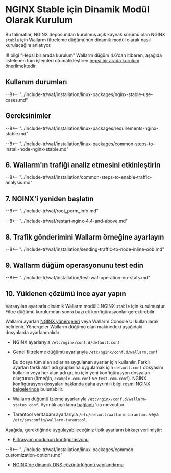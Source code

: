 [img-wl-console-users]:             ../../images/check-user-no-2fa.png
[wallarm-status-instr]:             ../../admin-en/configure-statistics-service.md
[memory-instr]:                     ../../admin-en/configuration-guides/allocate-resources-for-node.md
[waf-directives-instr]:             ../../admin-en/configure-parameters-en.md
[ptrav-attack-docs]:                ../../attacks-vulns-list.md#path-traversal
[attacks-in-ui-image]:           ../../images/admin-guides/test-attacks-quickstart.png
[waf-mode-instr]:                   ../../admin-en/configure-wallarm-mode.md
[logging-instr]:                    ../../admin-en/configure-logging.md
[proxy-balancer-instr]:             ../../admin-en/using-proxy-or-balancer-en.md
[process-time-limit-instr]:         ../../admin-en/configure-parameters-en.md#wallarm_process_time_limit
[configure-selinux-instr]:          ../../admin-en/configure-selinux.md
[configure-proxy-balancer-instr]:   ../../admin-en/configuration-guides/access-to-wallarm-api-via-proxy.md
[update-instr]:                     ../../updating-migrating/nginx-modules.md
[install-postanalytics-docs]:        ../../../admin-en/installation-postanalytics-en/
[dynamic-dns-resolution-nginx]:     ../../admin-en/configure-dynamic-dns-resolution-nginx.md
[waf-mode-recommendations]:          ../../about-wallarm/deployment-best-practices.md#follow-recommended-onboarding-steps
[ip-lists-docs]:                    ../../user-guides/ip-lists/overview.md
[versioning-policy]:                ../../updating-migrating/versioning-policy.md#version-list
[install-postanalytics-instr]:      ../../admin-en/installation-postanalytics-en.md
[waf-installation-instr-latest]:     /installation/nginx/dynamic-module/
[img-node-with-several-instances]:  ../../images/user-guides/nodes/wallarm-node-with-two-instances.png
[img-create-wallarm-node]:      ../../images/user-guides/nodes/create-cloud-node.png
[nginx-custom]:                 ../custom/custom-nginx-version.md
[node-token]:                       ../../quickstart/getting-started.md#deploy-the-wallarm-filtering-node
[api-token]:                        ../../user-guides/settings/api-tokens.md
[wallarm-token-types]:              ../../user-guides/nodes/nodes.md#api-and-node-tokens-for-node-creation
[platform]:                         ../../installation/supported-deployment-options.md
[inline-docs]:                      ../inline/overview.md
[oob-docs]:                         ../oob/overview.md
[oob-advantages-limitations]:       ../oob/overview.md#advantages-and-limitations
[web-server-mirroring-examples]:    ../oob/web-server-mirroring/overview.md#examples-of-web-server-configuration-for-traffic-mirroring
[img-grouped-nodes]:                ../../images/user-guides/nodes/grouped-nodes.png

# NGINX Stable için Dinamik Modül Olarak Kurulum

Bu talimatlar, NGINX deposundan kurulmuş açık kaynak sürümü olan NGINX `stable` için Wallarm filtreleme düğümünün dinamik modül olarak nasıl kurulacağını anlatıyor.

!!! bilgi "Hepsi bir arada kurulum"
    Wallarm düğüm 4.6’dan itibaren, aşağıda listelenen tüm işlemleri otomatikleştiren [hepsi bir arada kurulum](all-in-one.md) önerilmektedir.

## Kullanım durumları

--8<-- "../include-tr/waf/installation/linux-packages/nginx-stable-use-cases.md"

## Gereksinimler

--8<-- "../include-tr/waf/installation/linux-packages/requirements-nginx-stable.md"

--8<-- "../include-tr/waf/installation/linux-packages/common-steps-to-install-node-nginx-stable.md"

## 6. Wallarm'ın trafiği analiz etmesini etkinleştirin

--8<-- "../include-tr/waf/installation/common-steps-to-enable-traffic-analysis.md"

## 7. NGINX'i yeniden başlatın

--8<-- "../include-tr/waf/root_perm_info.md"

--8<-- "../include-tr/waf/restart-nginx-4.4-and-above.md"

## 8. Trafik gönderimini Wallarm örneğine ayarlayın

--8<-- "../include-tr/waf/installation/sending-traffic-to-node-inline-oob.md"

## 9. Wallarm düğüm operasyonunu test edin

--8<-- "../include-tr/waf/installation/test-waf-operation-no-stats.md"

## 10. Yüklenen çözümü ince ayar yapın

Varsayılan ayarlarla dinamik Wallarm modülü NGINX `stable` için kurulmuştur. Filtre düğümü kurulumdan sonra bazı ek konfigürasyonlar gerektirebilir.

Wallarm ayarları [NGINX yönergeleri](../../admin-en/configure-parameters-en.md) veya Wallarm Console UI kullanılarak belirlenir. Yönergeler Wallarm düğümü olan makinedeki aşağıdaki dosyalarda ayarlanmalıdır:

* NGINX ayarlarıyla `/etc/nginx/conf.d/default.conf` 
* Genel filtreleme düğümü ayarlarıyla `/etc/nginx/conf.d/wallarm.conf` 

    Bu dosya tüm alan adlarına uygulanan ayarlar için kullanılır. Farklı ayarları farklı alan adı gruplarına uygulamak için `default.conf` dosyasını kullanın veya her alan adı grubu için yeni konfigürasyon dosyaları oluşturun (örneğin, `example.com.conf` ve `test.com.conf`). NGINX konfigürasyon dosyaları hakkında daha ayrıntılı bilgi [resmi NGINX belgelerinde](https://nginx.org/en/docs/beginners_guide.html) bulunabilir.
* Wallarm düğümü izleme ayarlarıyla `/etc/nginx/conf.d/wallarm-status.conf`. Ayrıntılı açıklama [bağlantı][wallarm-status-instr] 'da mevcuttur.
* Tarantool veritabanı ayarlarıyla `/etc/default/wallarm-tarantool` veya `/etc/sysconfig/wallarm-tarantool`.

Aşağıda, gerektiğinde uygulayabileceğiniz tipik ayarların birkaçı verilmiştir:

* [Filtrasyon modunun konfigürasyonu][waf-mode-instr]

--8<-- "../include-tr/waf/installation/linux-packages/common-customization-options.md"

* [NGINX'de dinamik DNS çözünürlüğünü yapılandırma][dynamic-dns-resolution-nginx]